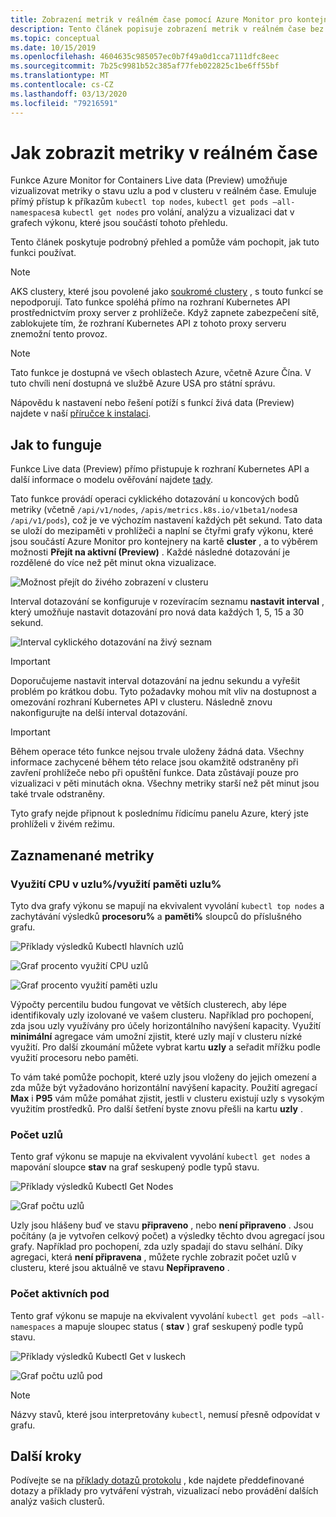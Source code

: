 ```yaml
---
title: Zobrazení metrik v reálném čase pomocí Azure Monitor pro kontejnery | Microsoft Docs
description: Tento článek popisuje zobrazení metrik v reálném čase bez použití kubectl s Azure Monitor for Containers.
ms.topic: conceptual
ms.date: 10/15/2019
ms.openlocfilehash: 4604635c985057ec0b7f49a0d1cca7111dfc8eec
ms.sourcegitcommit: 7b25c9981b52c385af77feb022825c1be6ff55bf
ms.translationtype: MT
ms.contentlocale: cs-CZ
ms.lasthandoff: 03/13/2020
ms.locfileid: "79216591"
---
```

# <a name="how-to-view-metrics-in-real-time"></a>Jak zobrazit metriky v reálném čase

Funkce Azure Monitor for Containers Live data (Preview) umožňuje vizualizovat metriky o stavu uzlu a pod v clusteru v reálném čase. Emuluje přímý přístup k příkazům `kubectl top nodes`, `kubectl get pods –all-namespaces`a `kubectl get nodes` pro volání, analýzu a vizualizaci dat v grafech výkonu, které jsou součástí tohoto přehledu. 

Tento článek poskytuje podrobný přehled a pomůže vám pochopit, jak tuto funkci používat.  

>[!NOTE]
>AKS clustery, které jsou povolené jako [soukromé clustery](https://azure.microsoft.com/updates/aks-private-cluster/) , s touto funkcí se nepodporují. Tato funkce spoléhá přímo na rozhraní Kubernetes API prostřednictvím proxy server z prohlížeče. Když zapnete zabezpečení sítě, zablokujete tím, že rozhraní Kubernetes API z tohoto proxy serveru znemožní tento provoz. 

>[!NOTE]
>Tato funkce je dostupná ve všech oblastech Azure, včetně Azure Čína. V tuto chvíli není dostupná ve službě Azure USA pro státní správu.

Nápovědu k nastavení nebo řešení potíží s funkcí živá data (Preview) najdete v naší [příručce k instalaci](container-insights-livedata-setup.md).

## <a name="how-it-works"></a>Jak to funguje 

Funkce Live data (Preview) přímo přistupuje k rozhraní Kubernetes API a další informace o modelu ověřování najdete [tady](https://kubernetes.io/docs/concepts/overview/kubernetes-api/). 

Tato funkce provádí operaci cyklického dotazování u koncových bodů metriky (včetně `/api/v1/nodes`, `/apis/metrics.k8s.io/v1beta1/nodes`a `/api/v1/pods`), což je ve výchozím nastavení každých pět sekund. Tato data se uloží do mezipaměti v prohlížeči a naplní se čtyřmi grafy výkonu, které jsou součástí Azure Monitor pro kontejnery na kartě **cluster** , a to výběrem možnosti **Přejít na aktivní (Preview)** . Každé následné dotazování je rozdělené do více než pět minut okna vizualizace. 

![Možnost přejít do živého zobrazení v clusteru](./media/container-insights-livedata-metrics/cluster-view-go-live-example-01.png)

Interval dotazování se konfiguruje v rozevíracím seznamu **nastavit interval** , který umožňuje nastavit dotazování pro nová data každých 1, 5, 15 a 30 sekund. 

![Interval cyklického dotazování na živý seznam](./media/container-insights-livedata-metrics/cluster-view-polling-interval-dropdown.png)

>[!IMPORTANT]
>Doporučujeme nastavit interval dotazování na jednu sekundu a vyřešit problém po krátkou dobu. Tyto požadavky mohou mít vliv na dostupnost a omezování rozhraní Kubernetes API v clusteru. Následně znovu nakonfigurujte na delší interval dotazování. 

>[!IMPORTANT]
>Během operace této funkce nejsou trvale uloženy žádná data. Všechny informace zachycené během této relace jsou okamžitě odstraněny při zavření prohlížeče nebo při opuštění funkce. Data zůstávají pouze pro vizualizaci v pěti minutách okna. Všechny metriky starší než pět minut jsou také trvale odstraněny.

Tyto grafy nejde připnout k poslednímu řídicímu panelu Azure, který jste prohlíželi v živém režimu.

## <a name="metrics-captured"></a>Zaznamenané metriky

### <a name="node-cpu-utilization---node-memory-utilization-"></a>Využití CPU v uzlu%/využití paměti uzlu% 

Tyto dva grafy výkonu se mapují na ekvivalent vyvolání `kubectl top nodes` a zachytávání výsledků **procesoru%** a **paměti%** sloupců do příslušného grafu. 

![Příklady výsledků Kubectl hlavních uzlů](./media/container-insights-livedata-metrics/kubectl-top-nodes-example.png)

![Graf procento využití CPU uzlů](./media/container-insights-livedata-metrics/cluster-view-node-cpu-util.png)

![Graf procento využití paměti uzlu](./media/container-insights-livedata-metrics/cluster-view-node-memory-util.png)

Výpočty percentilu budou fungovat ve větších clusterech, aby lépe identifikovaly uzly izolované ve vašem clusteru. Například pro pochopení, zda jsou uzly využívány pro účely horizontálního navýšení kapacity. Využití **minimální** agregace vám umožní zjistit, které uzly mají v clusteru nízké využití. Pro další zkoumání můžete vybrat kartu **uzly** a seřadit mřížku podle využití procesoru nebo paměti.

To vám také pomůže pochopit, které uzly jsou vloženy do jejich omezení a zda může být vyžadováno horizontální navýšení kapacity. Použití agregací **Max** i **P95** vám může pomáhat zjistit, jestli v clusteru existují uzly s vysokým využitím prostředků. Pro další šetření byste znovu přešli na kartu **uzly** .

### <a name="node-count"></a>Počet uzlů

Tento graf výkonu se mapuje na ekvivalent vyvolání `kubectl get nodes` a mapování sloupce **stav** na graf seskupený podle typů stavu.

![Příklady výsledků Kubectl Get Nodes](./media/container-insights-livedata-metrics/kubectl-get-nodes-example.png)

![Graf počtu uzlů](./media/container-insights-livedata-metrics/cluster-view-node-count-01.png)

Uzly jsou hlášeny buď ve stavu **připraveno** , nebo **není připraveno** . Jsou počítány (a je vytvořen celkový počet) a výsledky těchto dvou agregací jsou grafy.
Například pro pochopení, zda uzly spadají do stavu selhání. Díky agregaci, která **není připravena** , můžete rychle zobrazit počet uzlů v clusteru, které jsou aktuálně ve stavu **Nepřipraveno** .

### <a name="active-pod-count"></a>Počet aktivních pod

Tento graf výkonu se mapuje na ekvivalent vyvolání `kubectl get pods –all-namespaces` a mapuje sloupec status ( **stav** ) graf seskupený podle typů stavu.

![Příklady výsledků Kubectl Get v luskech](./media/container-insights-livedata-metrics/kubectl-get-pods-example.png)

![Graf počtu uzlů pod](./media/container-insights-livedata-metrics/cluster-view-node-pod-count.png)

>[!NOTE]
>Názvy stavů, které jsou interpretovány `kubectl`, nemusí přesně odpovídat v grafu. 

## <a name="next-steps"></a>Další kroky

Podívejte se na [příklady dotazů protokolu](container-insights-log-search.md#search-logs-to-analyze-data) , kde najdete předdefinované dotazy a příklady pro vytváření výstrah, vizualizací nebo provádění dalších analýz vašich clusterů.
